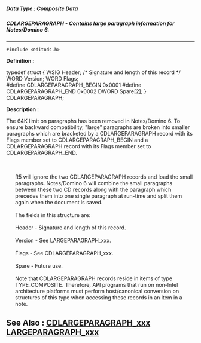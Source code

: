 ##### Data Type : Composite Data
##### CDLARGEPARAGRAPH - Contains large paragraph information for Notes/Domino 6.
---
```
#include <editods.h>
```

**Definition :**

typedef struct {
	WSIG Header;  /* Signature and length of this record */
	WORD Version;
	WORD Flags;  
#define CDLARGEPARAGRAPH_BEGIN 0x0001
#define CDLARGEPARAGRAPH_END 0x0002
	DWORD Spare[2];
} CDLARGEPARAGRAPH;

**Description :**

The 64K limit on paragraphs has been removed in Notes/Domino 6.  To ensure backward compatibility, &quot;large&quot; paragraphs are broken into smaller paragraphs which are bracketed by a CDLARGEPARAGRAPH record with its Flags member set to CDLARGEPARAGRAPH_BEGIN and a CDLARGEPARAGRAPH record with its Flags member set to CDLARGEPARAGRAPH_END. 
<ul><br>
<br>
R5 will ignore the two CDLARGEPARAGRAPH records and load the small paragraphs. Notes/Domino 6 will combine the small paragraphs between these two CD records along with the paragraph which precedes them into one single paragraph at run-time and split them again when the document is saved.<br>
<br>
The fields in this structure are:<br>
<br>
    Header - Signature and length of this record.<br>
    <br>
    Version -  See LARGEPARAGRAPH_xxx.<br>
<br>
    Flags -  See CDLARGEPARAGRAPH_xxx.<br>
<br>
    Spare - Future use.<br>
<br>
Note that CDLARGEPARAGRAPH records reside in items of type TYPE_COMPOSITE. Therefore, API programs that run on non-Intel architecture platforms must perform host/canonical conversion on structures of this type when accessing these records in an item in a note.</ul>



**See Also :**
[CDLARGEPARAGRAPH_xxx](/domino-c-api-docs/reference/Symb/CDLARGEPARAGRAPH_xxx)
[LARGEPARAGRAPH_xxx](/domino-c-api-docs/reference/Symb/LARGEPARAGRAPH_xxx)
---
